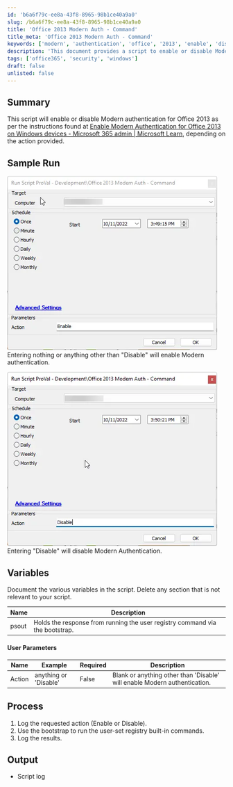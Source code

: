 ```yaml
---
id: 'b6a6f79c-ee8a-43f8-8965-98b1ce40a9a0'
slug: /b6a6f79c-ee8a-43f8-8965-98b1ce40a9a0
title: 'Office 2013 Modern Auth - Command'
title_meta: 'Office 2013 Modern Auth - Command'
keywords: ['modern', 'authentication', 'office', '2013', 'enable', 'disable']
description: 'This document provides a script to enable or disable Modern authentication for Office 2013 based on user input. It outlines the process, variables, and expected output, ensuring users can manage authentication settings effectively.'
tags: ['office365', 'security', 'windows']
draft: false
unlisted: false
---
```


## Summary

This script will enable or disable Modern authentication for Office 2013 as per the instructions found at [Enable Modern Authentication for Office 2013 on Windows devices - Microsoft 365 admin | Microsoft Learn](https://learn.microsoft.com/en-us/microsoft-365/admin/security-and-compliance/enable-modern-authentication?view=o365-worldwide), depending on the action provided.

## Sample Run

![Sample Run 1](../../../static/img/docs/b6a6f79c-ee8a-43f8-8965-98b1ce40a9a0/image_1.webp)  
Entering nothing or anything other than "Disable" will enable Modern authentication.

![Sample Run 2](../../../static/img/docs/b6a6f79c-ee8a-43f8-8965-98b1ce40a9a0/image_2.webp)  
Entering "Disable" will disable Modern Authentication.

## Variables

Document the various variables in the script. Delete any section that is not relevant to your script.

| Name  | Description                                                       |
|-------|-------------------------------------------------------------------|
| psout | Holds the response from running the user registry command via the bootstrap. |

#### User Parameters

| Name    | Example                   | Required | Description                                               |
|---------|---------------------------|----------|-----------------------------------------------------------|
| Action  | anything or 'Disable'     | False    | Blank or anything other than 'Disable' will enable Modern authentication. |

## Process

1. Log the requested action (Enable or Disable).
2. Use the bootstrap to run the user-set registry built-in commands.
3. Log the results.

## Output

- Script log